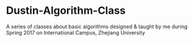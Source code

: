 # Dustin-Algorithm-Class
A series of classes about basic algorithms designed &amp; taught by me during Spring 2017 on International Campus, Zhejiang University
